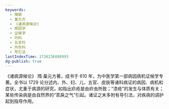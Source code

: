 ```yaml
---
keywords:
  - 隋朝
  - 巢元方
  - 《诸病源候论》
  - 病因学
  - 证候学
  - 内科
  - 五官科
  - 外伤科
  - 导引法
lastIndexTime: 1736236888993
dg-publish: true
---
```

《诸病源候论》 隋·巢元方著，成书于 610 年，为中医学第一部病因病机证候学专著。全书以 1729 论分述内、外、妇、儿、五官、皮肤等诸科病证的病因、病机和症状，尤重于病源的研究，如指出疥疮是由疥虫所致；“漆疮”的发生与体质有关；某些传染病是由自然界的“乖戾之气”引起。诸证之末多附有导引法，对疾病的调护起到指导作用。